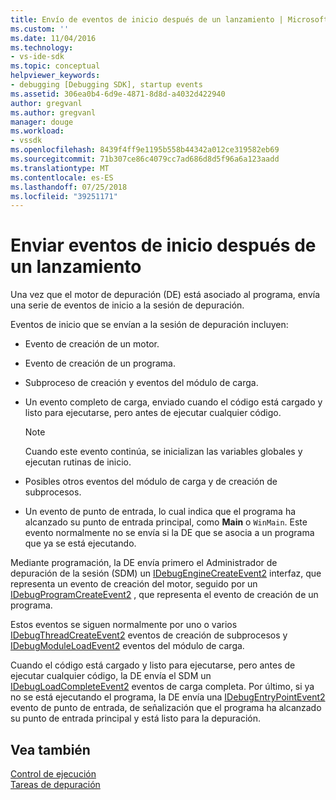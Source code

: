 ```yaml
---
title: Envío de eventos de inicio después de un lanzamiento | Microsoft Docs
ms.custom: ''
ms.date: 11/04/2016
ms.technology:
- vs-ide-sdk
ms.topic: conceptual
helpviewer_keywords:
- debugging [Debugging SDK], startup events
ms.assetid: 306ea0b4-6d9e-4871-8d8d-a4032d422940
author: gregvanl
ms.author: gregvanl
manager: douge
ms.workload:
- vssdk
ms.openlocfilehash: 8439f4ff9e1195b558b44342a012ce319582eb69
ms.sourcegitcommit: 71b307ce86c4079cc7ad686d8d5f96a6a123aadd
ms.translationtype: MT
ms.contentlocale: es-ES
ms.lasthandoff: 07/25/2018
ms.locfileid: "39251171"
---
```

# <a name="send-startup-events-after-a-launch"></a>Enviar eventos de inicio después de un lanzamiento
Una vez que el motor de depuración (DE) está asociado al programa, envía una serie de eventos de inicio a la sesión de depuración.  
  
 Eventos de inicio que se envían a la sesión de depuración incluyen:  
  
-   Evento de creación de un motor.  
  
-   Evento de creación de un programa.  
  
-   Subproceso de creación y eventos del módulo de carga.  
  
-   Un evento completo de carga, enviado cuando el código está cargado y listo para ejecutarse, pero antes de ejecutar cualquier código. 
  
    > [!NOTE]
    >  Cuando este evento continúa, se inicializan las variables globales y ejecutan rutinas de inicio.  
  
-   Posibles otros eventos del módulo de carga y de creación de subprocesos.  
  
-   Un evento de punto de entrada, lo cual indica que el programa ha alcanzado su punto de entrada principal, como **Main** o `WinMain`. Este evento normalmente no se envía si la DE que se asocia a un programa que ya se está ejecutando.  
  
 Mediante programación, la DE envía primero el Administrador de depuración de la sesión (SDM) un [IDebugEngineCreateEvent2](../../extensibility/debugger/reference/idebugenginecreateevent2.md) interfaz, que representa un evento de creación del motor, seguido por un [IDebugProgramCreateEvent2](../../extensibility/debugger/reference/idebugprogramcreateevent2.md) , que representa el evento de creación de un programa.  
  
 Estos eventos se siguen normalmente por uno o varios [IDebugThreadCreateEvent2](../../extensibility/debugger/reference/idebugthreadcreateevent2.md) eventos de creación de subprocesos y [IDebugModuleLoadEvent2](../../extensibility/debugger/reference/idebugmoduleloadevent2.md) eventos del módulo de carga.  
  
 Cuando el código está cargado y listo para ejecutarse, pero antes de ejecutar cualquier código, la DE envía el SDM un [IDebugLoadCompleteEvent2](../../extensibility/debugger/reference/idebugloadcompleteevent2.md) eventos de carga completa. Por último, si ya no se está ejecutando el programa, la DE envía una [IDebugEntryPointEvent2](../../extensibility/debugger/reference/idebugentrypointevent2.md) evento de punto de entrada, de señalización que el programa ha alcanzado su punto de entrada principal y está listo para la depuración.  
  
## <a name="see-also"></a>Vea también  
 [Control de ejecución](../../extensibility/debugger/control-of-execution.md)   
 [Tareas de depuración](../../extensibility/debugger/debugging-tasks.md)